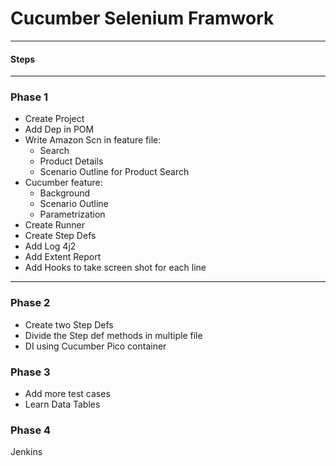 # Cucumber Selenium Framwork

---

#### Steps


----

### Phase 1
* Create Project
* Add Dep in POM
* Write Amazon Scn in feature file:
   * Search
   * Product Details
   * Scenario Outline for Product Search
* Cucumber feature:
   * Background
   * Scenario Outline
   * Parametrization
* Create Runner
* Create Step Defs
* Add Log 4j2
* Add Extent Report
* Add Hooks to take screen shot for each line

---

### Phase 2

* Create two Step Defs
* Divide the Step def methods in multiple file
* DI using Cucumber Pico container

### Phase 3
* Add more test cases
* Learn Data Tables


### Phase 4
Jenkins



   

